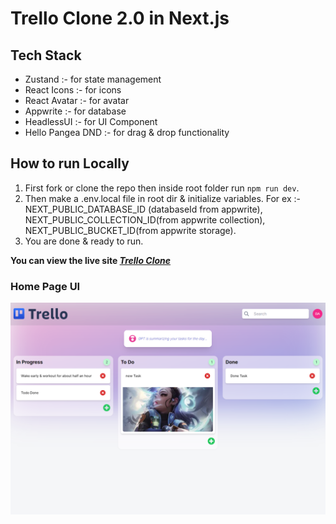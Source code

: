 # Trello Clone 2.0 in Next.js

## Tech Stack

- Zustand :- for state management
- React Icons :- for icons
- React Avatar :- for avatar
- Appwrite :- for database
- HeadlessUI :- for UI Component
- Hello Pangea DND :- for drag & drop functionality

## How to run Locally

1. First fork or clone the repo then inside root folder run `npm run dev`.
2. Then make a .env.local file in root dir & initialize variables. For ex :- NEXT_PUBLIC_DATABASE_ID (databaseId from appwrite), NEXT_PUBLIC_COLLECTION_ID(from appwrite collection), NEXT_PUBLIC_BUCKET_ID(from appwrite storage).
3. You are done & ready to run.

**You can view the live site _[Trello Clone](https://trello-clone-appwrite-two.vercel.app/)_**

### Home Page UI

![Home Page](./public/trello.png)
